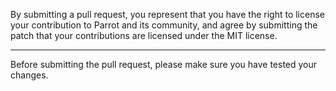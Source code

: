 By submitting a pull request, you represent that you have the right to license
your contribution to Parrot and its community, and agree by submitting the patch
that your contributions are licensed under the MIT license.

---

Before submitting the pull request, please make sure you have tested your
changes.
